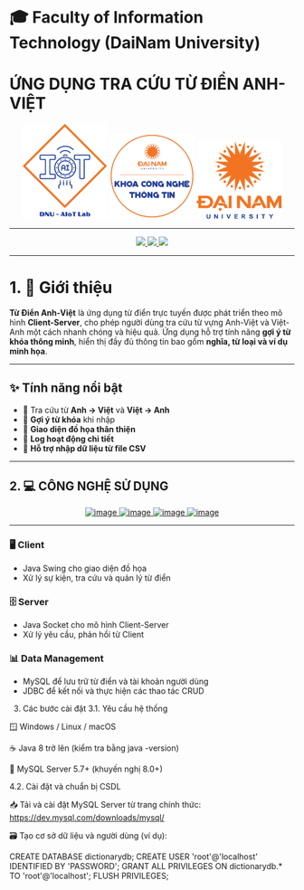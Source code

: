 # 🎓 Faculty of Information Technology (DaiNam University)

# ỨNG DỤNG TRA CỨU TỪ ĐIỂN ANH-VIỆT

<p align="center">
  <img src="aiotlab_logo.png" alt="AIoT Lab" width="150"/>
  <img src="fitdnu_logo.png" alt="FIT DNU" width="150"/>
  <img src="dnu_logo.png" alt="Dai Nam University" width="150"/>
</p>

---

<p align="center">
  <a href="#">
    <img src="https://img.shields.io/badge/AiOTLab-green?style=for-the-badge" />
  </a>
  <a href="#">
    <img src="https://img.shields.io/badge/Faculty%20of%20Information%20Technology-blue?style=for-the-badge" />
  </a>
  <a href="#">
    <img src="https://img.shields.io/badge/DaiNam%20University-orange?style=for-the-badge" />
  </a>
</p>

---

# 1. 📖 Giới thiệu

**Từ Điển Anh-Việt** là ứng dụng từ điển trực tuyến được phát triển theo mô hình **Client-Server**, cho phép người dùng tra cứu từ vựng Anh-Việt và Việt-Anh một cách nhanh chóng và hiệu quả. Ứng dụng hỗ trợ tính năng **gợi ý từ khóa thông minh**, hiển thị đầy đủ thông tin bao gồm **nghĩa, từ loại và ví dụ minh họa**.

---

## ✨ Tính năng nổi bật

- 🔹 Tra cứu từ **Anh → Việt** và **Việt → Anh**  
- 🔹 **Gợi ý từ khóa** khi nhập  
- 🔹 **Giao diện đồ họa thân thiện**  
- 🔹 **Log hoạt động chi tiết**  
- 🔹 **Hỗ trợ nhập dữ liệu từ file CSV**  

---

## 2. 💻 CÔNG NGHỆ SỬ DỤNG

<p align="center">
  <a href="#">
    <img width="57" height="28" alt="image" src="https://github.com/user-attachments/assets/961ef281-19f1-47fd-ad75-b5f940846e46" />
      </a>
  <a href="#">
    <img width="109" height="28" alt="image" src="https://github.com/user-attachments/assets/255ad8dc-b730-4f6d-8461-608bd0395b7f" />
      </a>
  <a href="#">
    <img width="69" height="28" alt="image" src="https://github.com/user-attachments/assets/7b74b430-dd1f-4c8d-8ab6-4355cf7f28be" />
  </a>
  <a href='#'>
    <img width="146" height="28" alt="image" src="https://github.com/user-attachments/assets/cadf7012-7926-4ece-9216-b1ba9bc45d18" />
  </a> 
</p>

---

### 🖥️ Client
- Java Swing cho giao diện đồ họa  
- Xử lý sự kiện, tra cứu và quản lý từ điển  

### 🗄️ Server
- Java Socket cho mô hình Client-Server  
- Xử lý yêu cầu, phản hồi từ Client  

### 📊 Data Management
- MySQL để lưu trữ từ điển và tài khoản người dùng  
- JDBC để kết nối và thực hiện các thao tác CRUD  

3. Các bước cài đặt
3.1. Yêu cầu hệ thống

🪟 Windows / Linux / macOS

☕ Java 8 trở lên (kiểm tra bằng java -version)

🐬 MySQL Server 5.7+ (khuyến nghị 8.0+)

4.2. Cài đặt và chuẩn bị CSDL

📥 Tải và cài đặt MySQL Server từ trang chính thức: https://dev.mysql.com/downloads/mysql/

🗃️ Tạo cơ sở dữ liệu và người dùng (ví dụ):

CREATE DATABASE dictionarydb;
CREATE USER 'root'@'localhost' IDENTIFIED BY 'PASSWORD';
GRANT ALL PRIVILEGES ON dictionarydb.* TO 'root'@'localhost';
FLUSH PRIVILEGES;

